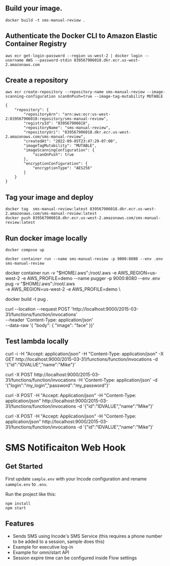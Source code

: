 ## Build your image.

```
docker build -t sms-manual-review .
```

## Authenticate the Docker CLI to Amazon Elastic Container Registry

```
aws ecr get-login-password --region us-west-2 | docker login --username AWS --password-stdin 839567906018.dkr.ecr.us-west-2.amazonaws.com
```

## Create a repository

```
aws ecr create-repository --repository-name sms-manual-review --image-scanning-configuration scanOnPush=true --image-tag-mutability MUTABLE
```

```
{
    "repository": {
        "repositoryArn": "arn:aws:ecr:us-west-2:839567906018:repository/sms-manual-review",
        "registryId": "839567906018",
        "repositoryName": "sms-manual-review",
        "repositoryUri": "839567906018.dkr.ecr.us-west-2.amazonaws.com/sms-manual-review",
        "createdAt": "2022-09-05T23:47:29-07:00",
        "imageTagMutability": "MUTABLE",
        "imageScanningConfiguration": {
            "scanOnPush": true
        },
        "encryptionConfiguration": {
            "encryptionType": "AES256"
        }
    }
}

```

## Tag your image and deploy

```
docker tag  sms-manual-review:latest 839567906018.dkr.ecr.us-west-2.amazonaws.com/sms-manual-review:latest
docker push 839567906018.dkr.ecr.us-west-2.amazonaws.com/sms-manual-review:latest
```



## Run docker image locally

```
docker compose up
```


```
docker container run --name sms-manual-review -p 9000:8080 --env .env sms-manual-review
```


docker container run -v "$HOME/.aws":/root/.aws -e AWS_REGION=us-west-2 -e AWS_PROFILE=demo --name pugger -p 9000:8080 --env .env pug
-v "$HOME/.aws":/root/.aws \
  -e AWS_REGION=us-west-2 -e AWS_PROFILE=demo \


docker build -t pug .

curl --location --request POST 'http://localhost:9000/2015-03-31/functions/function/invocations' \
--header 'Content-Type: application/json' \
--data-raw '{ "body": { "image": "face" }}'



## Test lambda locally 

curl -i -H "Accept: application/json" -H "Content-Type: application/json" -X GET http://localhost:9000/2015-03-31/functions/function/invocations -d '{"id":"IDVALUE","name":"Mike"}'

curl -X POST http://localhost:9000/2015-03-31/functions/function/invocations
   -H 'Content-Type: application/json'
   -d '{"login":"my_login","password":"my_password"}'

curl -X POST  -H "Accept: Application/json" -H "Content-Type: application/json" http://localhost:9000/2015-03-31/functions/function/invocations -d '{"id":"IDVALUE","name":"Mike"}'

curl -X POST  -H "Accept: Application/json" -H "Content-Type: application/json" http://localhost:9000/2015-03-31/functions/function/invocations -d '{"id":"IDVALUE","name":"Mike"}'




# SMS Notificaiton Web Hook

## Get Started

First update ```sample.env``` with your Incode configuration and rename ```sammple.env``` to ```.env```.

Run the project like this:

```
npm install
npm start
```

## Features

* Sends SMS using Incode's SMS Service (this requires a phone number to be added to a session, sample does this)
* Example for executive log-in
* Example for omni/start API
* Session expire time can be configured inside Flow settings
 